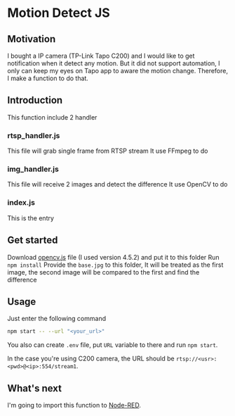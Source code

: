 # Motion Detect JS

## Motivation
I bought a IP camera (TP-Link Tapo C200) and I would like to get notification when it detect any motion.
But it did not support automation, I only can keep my eyes on Tapo app to aware the motion change.
Therefore, I make a function to do that.

## Introduction
This function include 2 handler

### rtsp_handler.js
This file will grab single frame from RTSP stream
It use FFmpeg to do

### img_handler.js
This file will receive 2 images and detect the difference
It use OpenCV to do

### index.js
This is the entry

## Get started
Download [opencv.js](https://docs.opencv.org/4.5.2/opencv.js) file (I used version 4.5.2) and put it to this folder
Run `npm install`
Provide the `base.jpg` to this folder, It will be treated as the first image, the second image will be compared to the first and find the difference

## Usage
Just enter the following command
```bash
npm start -- --url "<your_url>"
```

You also can create `.env` file, put `URL` variable to there and run `npm start`.

In the case you're using C200 camera, the URL should be `rtsp://<usr>:<pwd>@<ip>:554/stream1`.

## What's next
I'm going to import this function to [Node-RED](https://nodered.org/).